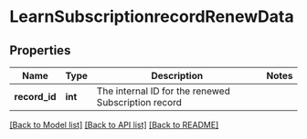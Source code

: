 # LearnSubscriptionrecordRenewData

## Properties
Name | Type | Description | Notes
------------ | ------------- | ------------- | -------------
**record_id** | **int** | The internal ID for the renewed Subscription record | 

[[Back to Model list]](../README.md#documentation-for-models) [[Back to API list]](../README.md#documentation-for-api-endpoints) [[Back to README]](../README.md)


